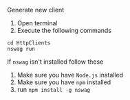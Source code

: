Generate new client

1. Open terminal
2. Execute the following commands
```
cd HttpClients
nswag run
```

If `nswag` isn't installed follow these 
1. Make sure you have `Node.js` installed
2. Make sure you have `npm` installed
3. run `npm install -g nswag`